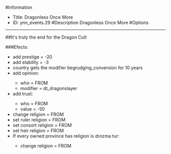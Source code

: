 #Information
 - Title: Dragonless Once More
 - ID: ynn_events.29
#Description
Dragonless Once More
#Options

___
##It's truly the end for the Dragon Cult

###Efects:<ul><li>add prestige = -20</li><li>add stability = -3</li><li>country gets the modifier begrudging_conversion for 10 years</li><li>add opinion:</li><ul><li>who = FROM</li><li>modifier = dt_dragonslayer</li></ul><li>add trust:</li><ul><li>who = FROM</li><li>value = -50</li></ul><li>change religion = FROM</li><li>set ruler religion = FROM</li><li>set consort religion = FROM</li><li>set heir religion = FROM</li><li>If every owned province has religion is drozma tur:</li><ul><li>change religion = FROM</li></ul></ul>
